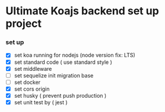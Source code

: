 # Ultimate Koajs backend set up project
### set up
- [x] set koa running for nodejs (node version fix: LTS)
- [x] set standard code ( use standard style )
- [x] set middleware
- [ ] set sequelize init migration base
- [ ] set docker
- [x] set cors origin
- [x] set husky ( prevent push production )
- [x] set unit test by ( jest )

